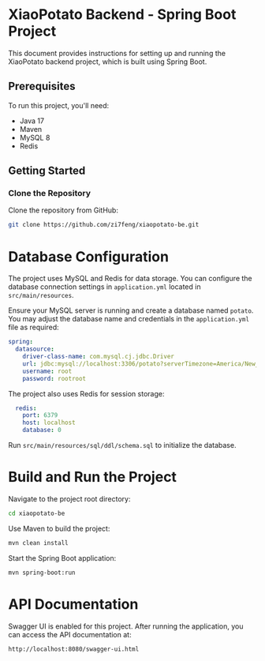 # XiaoPotato Backend - Spring Boot Project

This document provides instructions for setting up and running the XiaoPotato backend project, which is built using Spring Boot.

## Prerequisites

To run this project, you'll need:

- Java 17
- Maven
- MySQL 8
- Redis

## Getting Started

### Clone the Repository

Clone the repository from GitHub:

```sh
git clone https://github.com/zi7feng/xiaopotato-be.git
```

# Database Configuration
The project uses MySQL and Redis for data storage. You can configure the database connection settings in `application.yml` located in `src/main/resources`.

Ensure your MySQL server is running and create a database named `potato`. You may adjust the database name and credentials in the `application.yml` file as required:
```yml
spring:
  datasource:
    driver-class-name: com.mysql.cj.jdbc.Driver
    url: jdbc:mysql://localhost:3306/potato?serverTimezone=America/New_York
    username: root
    password: rootroot
```
The project also uses Redis for session storage:
```yml
  redis:
    port: 6379
    host: localhost
    database: 0
```

Run `src/main/resources/sql/ddl/schema.sql` to initialize the database.

# Build and Run the Project
Navigate to the project root directory:

```sh
cd xiaopotato-be
```
Use Maven to build the project:

```sh
mvn clean install
```
Start the Spring Boot application:

```sh
mvn spring-boot:run
```
# API Documentation
Swagger UI is enabled for this project. After running the application, you can access the API documentation at:

```bash
http://localhost:8080/swagger-ui.html
```
